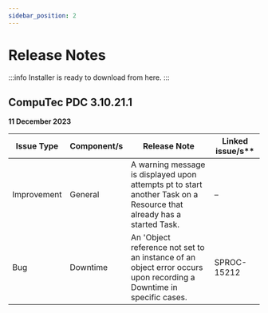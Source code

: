 ```yaml
---
sidebar_position: 2
---
```


# Release Notes

:::info
Installer is ready to download from here<!-- TODO: Link -->.
:::

## CompuTec PDC 3.10.21.1

**11 December 2023**

| Issue Type  | Component/s | Release Note                                                                                                         | Linked issue/s\*\* |
| ----------- | ----------- | -------------------------------------------------------------------------------------------------------------------- | ------------------ |
| Improvement | General     | A warning message is displayed upon attempts pt to start another Task on a Resource that already has a started Task. | –                  |
| Bug         | Downtime    | An 'Object reference not set to an instance of an object error occurs upon recording a Downtime in specific cases.   | SPROC-15212        |

<!-- TODO: Add remaining release notes -->
